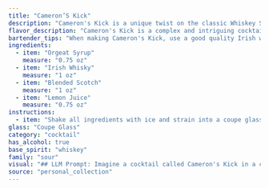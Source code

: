 ```yaml
---
title: "Cameron’S Kick"
description: "Cameron's Kick is a unique twist on the classic Whiskey Sour family, incorporating both Irish and Scotch whiskies for a complex and nuanced flavor profile. This hybrid creation likely emerged in the early 20th century, during the cocktail boom, when bartenders experimented with diverse spirits and ingredients. "
flavor_description: "Cameron's Kick is a complex and intriguing cocktail. The sweetness of the Orgeat syrup, reminiscent of almond and apricot, is balanced by the peaty smoke of the Blended Scotch and the robust character of Irish Whiskey. A touch of tartness from the lemon juice adds a refreshing counterpoint, creating a layered and sophisticated flavor profile. "
bartender_tips: "When making Cameron's Kick, use a good quality Irish whiskey and a robust blended scotch. The orgeat syrup adds sweetness and a subtle almond flavor, so don't overpower it with too much lemon juice. Shake vigorously with ice to chill and dilute the mixture.  Strain into a chilled coupe glass and garnish with a lemon twist. "
ingredients:
  - item: "Orgeat Syrup"
    measure: "0.75 oz"
  - item: "Irish Whisky"
    measure: "1 oz"
  - item: "Blended Scotch"
    measure: "1 oz"
  - item: "Lemon Juice"
    measure: "0.75 oz"
instructions:
  - item: "Shake all ingredients with ice and strain into a coupe glass."
glass: "Coupe Glass"
category: "cocktail"
has_alcohol: true
base_spirit: "whiskey"
family: "sour"
visual: "## LLM Prompt: Imagine a cocktail called Cameron's Kick in a chilled coupe glass. The drink is a beautiful amber hue with a hint of golden yellow, reminiscent of a sunset over the Scottish Highlands.  **Describe the following:*** **The texture of the cocktail:** Is it smooth and velvety, or does it have a slightly cloudy appearance? * **Any noticeable layers or separation:**  Does the cocktail exhibit distinct layers, or is it a uniform blend?* **The presence of any garnishes:** Is there a lemon twist, a sprig of mint, or perhaps a single cherry resting on the rim?* **The overall impression of the cocktail:** Does it look sophisticated and refreshing, or bold and vibrant?**Bonus:**  Can you incorporate any sensory details to enhance the description, such as the aroma of citrus and whisky, or the sound of ice clinking in the glass? "
source: "personal_collection"
---
```



